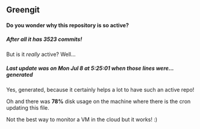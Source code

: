 ## Greengit

#### Do you wonder why this repository is so active?

##### After all it has 3523 commits!

But is it *really* active? Well...

##### Last update was on Mon Jul 8 at 5:25:01 when those lines were... generated

Yes, generated, because it certainly helps a lot to have such an active repo!

Oh and there was **78%** disk usage on the machine
where there is the cron updating this file.

Not the best way to monitor a VM in the cloud but it works! :)
